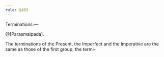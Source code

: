 ```yaml
---
rule: §403
---
```


Terminations:—

@[Parasmaipada].

The terminations of the Present, the Imperfect and the Imperative are the same as those of the first group, the termi-